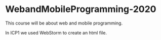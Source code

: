 # WebandMobileProgramming-2020

This course will be about web and mobile programming.

In ICP1 we used WebStorm to create an html file.
